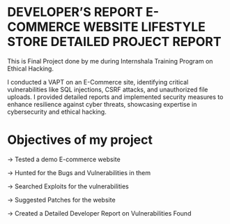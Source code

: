 # DEVELOPER’S REPORT E-COMMERCE WEBSITE LIFESTYLE STORE DETAILED PROJECT REPORT
This is Final Project done by me during Internshala Training Program on Ethical Hacking.

I conducted a VAPT on an E-Commerce site, identifying critical vulnerabilities like SQL injections, CSRF attacks, and unauthorized file uploads. I provided detailed reports and implemented security measures to enhance resilience against cyber threats, showcasing expertise in cybersecurity and ethical hacking.

# Objectives of my project

 -> Tested a demo E-commerce website
 
 -> Hunted for the Bugs and Vulnerabilities in them
 
 -> Searched Exploits for the vulnerabilities
 
 -> Suggested Patches for the website
 
 -> Created a Detailed Developer Report on Vulnerabilities Found
